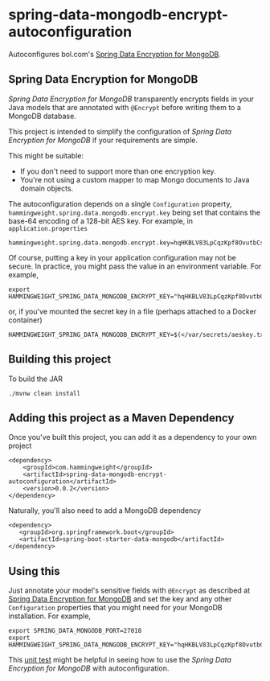 # spring-data-mongodb-encrypt-autoconfiguration
Autoconfigures bol.com's [Spring Data Encryption for MongoDB](https://github.com/bolcom/spring-data-mongodb-encrypt).

## Spring Data Encryption for MongoDB
*Spring Data Encryption for MongoDB* transparently encrypts fields in your Java models that are annotated with `@Encrypt` before writing them to a MongoDB database.

This project is intended to simplify the configuration of *Spring Data Encryption for MongoDB* if your requirements are simple.

This might be suitable:
 * If you don't need to support more than one encryption key.
 * You're not using a custom mapper to map Mongo documents to Java domain objects.
 
The autoconfiguration depends on a single `Configuration` property, `hammingweight.spring.data.mongodb.encrypt.key` being set that
contains the base-64 encoding of a 128-bit AES key. For example, in `application.properties`

```
hammingweight.spring.data.mongodb.encrypt.key=hqHKBLV83LpCqzKpf8OvutbCs+O5wX5BPu3btWpEvXA=
```

Of course, putting a key in your application configuration may not be secure. In practice, you might pass the value in an environment variable. For example,

```
export HAMMINGWEIGHT_SPRING_DATA_MONGODB_ENCRYPT_KEY="hqHKBLV83LpCqzKpf8OvutbCs+O5wX5BPu3btWpEvXA="
```

or, if you've mounted the secret key in a file (perhaps attached to a Docker container)

```
HAMMINGWEIGHT_SPRING_DATA_MONGODB_ENCRYPT_KEY=$(</var/secrets/aeskey.txt)
```

## Building this project
To build the JAR

```
./mvnw clean install
```

## Adding this project as a Maven Dependency
Once you've built this project, you can add it as a dependency to your own project

```
<dependency>
    <groupId>com.hammingweight</groupId>
    <artifactId>spring-data-mongodb-encrypt-autoconfiguration</artifactId>
    <version>0.0.2</version>
</dependency>
```
 Naturally, you'll also need to add a MongoDB dependency
 
 ```
<dependency>
	<groupId>org.springframework.boot</groupId>
	<artifactId>spring-boot-starter-data-mongodb</artifactId>
</dependency>
 ```
 
## Using this
Just annotate your model's sensitive fields with `@Encrypt` as described at [Spring Data Encryption for MongoDB](https://github.com/bolcom/spring-data-mongodb-encrypt) and set the key and any other `Configuration` properties that you might need for your MongoDB installation. For example,
 
 ```
export SPRING_DATA_MONGODB_PORT=27018
export HAMMINGWEIGHT_SPRING_DATA_MONGODB_ENCRYPT_KEY="hqHKBLV83LpCqzKpf8OvutbCs+O5wX5BPu3btWpEvXA="
```

This [unit test](./src/test/java/com/hammingweight/spring/data/mongodb/encrypt/configuration/EncryptionConfiguredTest.java) might be helpful in seeing how to use the *Spring Data Encryption for MongoDB* with autoconfiguration.


